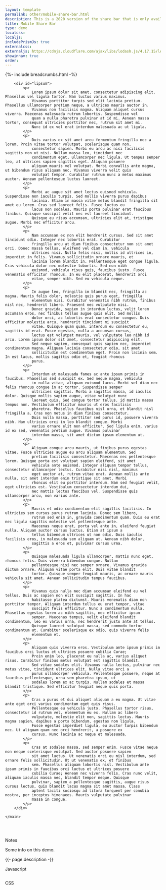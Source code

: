 ```yaml
---
layout: template
permalink: other/mobile-share-bar.html
description: This is a 2020 version of the share bar that is only available in mobile. The share bar will only be visible if the user is over 100 pixels from the top of the page, and scrolling up. There's also an event for displaying it on resize if the scroll position far enough down the page.
title: Mobile Share Bar
type: demo
localcss:
localjs:
includePrismJs: true
externalcss:
externaljs: https://cdnjs.cloudflare.com/ajax/libs/lodash.js/4.17.15/lodash.min.js, https://cdnjs.cloudflare.com/ajax/libs/clipboard.js/2.0.4/clipboard.min.js
showinnav: true
order:
---
```


{%- include breadcrumbs.html -%}

<style>

.cdc-icon-fb {
  color: #3b5998;
}

.cdc-icon-twitter-white {
  color: #00b6f1;
}

.navbar {
  display: none;
}

.navbar[style*='display: block'] {
  display: -webkit-box !important;
  display: flex !important;
}

[class*='cdc-icon-linkedin'] {
  color: #007bb5;
}

.cdc-icon-email {
  color: #333;
}

.share-bar {
  box-shadow: 0px -1px 2px 0px rgba(0, 0, 0, 0.5);
  padding: 0.3rem 0.75rem;
}
.share-bar li {
  margin-bottom: 0;
}


.body-wrapper {
	margin-bottom: 60px;
}

</style>


<div class="container d-flex flex-wrap body-wrapper">
	<main class="col-12 order-lg-2" role="main" aria-label="Main Content Area">

		<div id="lipsum">
			<p>
				Lorem ipsum dolor sit amet, consectetur adipiscing elit. Phasellus vel ligula tortor. Nam luctus varius maximus.
				Vivamus porttitor turpis sed elit lacinia pretium. Phasellus ullamcorper pretium neque, a ultrices mauris auctor in.
				Vivamus non facilisis magna. Aliquam aliquet cursus viverra. Maecenas malesuada rutrum lobortis. Suspendisse vel
				quam a nulla pharetra pulvinar at id mi. Aenean massa tortor, consequat ultricies porttitor nec, rutrum sit amet mi.
				Nunc id ex vel erat interdum malesuada ac ut ligula.
			</p>
			<p>
				Duis varius ex sit amet arcu fermentum fringilla nec a lorem. Proin vitae tortor volutpat, scelerisque quam non,
				consectetur sapien. Morbi eu arcu ac nisi facilisis sagittis non ut nisi. Nullam massa leo, tincidunt nec
				condimentum eget, ullamcorper nec ligula. Ut tempus semper leo, at ultrices sapien sagittis eget. Aliquam posuere
				aliquam mauris vel volutpat. Morbi convallis ante magna, ut bibendum risus aliquam nec. Vivamus viverra velit quis
				volutpat tempor. Curabitur rutrum nunc a metus maximus auctor. Aenean pellentesque luctus laoreet.
			</p>
			<p>
				Morbi ac augue sit amet lectus euismod vehicula. Suspendisse non iaculis turpis. Sed mollis viverra purus dapibus
				lacinia. Etiam in massa vitae metus blandit fringilla sit amet eu lorem. Cras sed laoreet felis. Fusce luctus eu
				lacus non sodales. Mauris porta pulvinar erat faucibus finibus. Quisque suscipit velit nec est laoreet tincidunt.
				Quisque eu risus accumsan, ultricies elit at, tristique augue. Morbi nec efficitur arcu.
			</p>
			<p>
				Nam accumsan ex non elit hendrerit cursus. Sed sit amet tincidunt odio. Integer nec lobortis erat. Curabitur
				fringilla arcu at diam finibus consectetur non sit amet orci. Donec massa tellus, eleifend vel diam in, vehicula
				ultrices nisi. Nulla felis nisi, mollis id ultrices in, imperdiet in felis. Vivamus sollicitudin ornare mauris, et
				lacinia lorem blandit in. Pellentesque eget congue ligula. Cras vehicula dolor nec molestie lobortis. Sed non nibh
				euismod, vehicula risus quis, faucibus justo. Fusce venenatis efficitur rhoncus. In eu elit placerat, hendrerit orci
				vitae, semper nibh. Sed eu vehicula neque.
			</p>
			<p>
				In augue leo, fringilla in blandit nec, fringilla ac magna. Mauris felis dolor, molestie quis purus eget, fringilla
				elementum nisi. Curabitur venenatis nibh rutrum, finibus nisl nec, hendrerit libero. Praesent nec vulputate nisi.
				Donec gravida, sapien in interdum luctus, velit lorem accumsan eros, nec finibus tellus augue quis elit. Sed mollis
				dolor orci, ac lobortis erat consectetur congue. Duis efficitur molestie arcu, hendrerit tincidunt mi suscipit
				vitae. Quisque quam quam, interdum eu consectetur eu, sagittis id erat. Fusce egestas, nulla a accumsan cursus,
				lectus est volutpat mauris, vel vulputate leo nibh id arcu. Lorem ipsum dolor sit amet, consectetur adipiscing elit.
				Sed neque sapien, consequat quis sapien nec, imperdiet condimentum magna. Aliquam lacinia consectetur odio, sit amet
				sollicitudin est condimentum eget. Proin non lacinia sem. In est lacus, mollis sagittis odio et, feugiat rhoncus
				purus.
			</p>
			<p>
				Interdum et malesuada fames ac ante ipsum primis in faucibus. Phasellus sed suscipit ex. Sed neque magna, vehicula
				in nulla vitae, aliquam euismod lacus. Morbi vel diam nec felis rhoncus congue in ac tortor. Suspendisse semper
				ultricies sagittis. Morbi a sagittis massa, id iaculis dolor. Quisque mollis sapien augue, vitae volutpat nunc
				laoreet quis. Sed congue tortor tellus, id mattis massa tempus non. Vestibulum efficitur mauris ut eros facilisis
				pharetra. Phasellus faucibus nisl urna, et blandit nisl fringilla a. Cras non metus in diam finibus consectetur.
				Duis nulla massa, porttitor sed purus id, posuere viverra nibh. Nam ultricies orci in leo blandit congue. Morbi
				varius ornare elit non efficitur. Sed ligula enim, varius id ex sed, venenatis pretium augue. Vivamus pulvinar
				interdum massa, sit amet dictum ipsum elementum ut.
			</p>
			<p>
				Aliquam congue arcu mauris, ut finibus purus egestas vitae. Fusce ultricies augue eu arcu aliquam elementum. Sed
				pretium facilisis consectetur. Maecenas nec pellentesque lorem. Quisque porta est volutpat sapien eleifend, sit amet
				vehicula ante euismod. Integer aliquam tempor tellus, consectetur ullamcorper lectus. Curabitur nisi nisl, maximus
				eget auctor at, rutrum vitae erat. Aenean mollis ante nulla, sit amet interdum enim tristique sit amet. Morbi
				rhoncus elit eu porttitor interdum. Nam sed feugiat velit, eget ultricies est. Vestibulum consectetur interdum dui,
				nec mattis lectus faucibus vel. Suspendisse quis ullamcorper arcu, non varius ante.
			</p>
			<p>
				Mauris et odio condimentum elit sagittis facilisis. In ultricies sem cursus purus rutrum lacinia. Donec sem libero,
				rutrum sed enim in, gravida condimentum quam. Duis eu erat nec ligula sagittis molestie vel pellentesque ante.
				Maecenas neque erat, porta vel ante in, eleifend feugiat nulla. Aliquam auctor cursus luctus. Etiam at ipsum a
				tellus bibendum ultrices ut non odio. Duis iaculis facilisis eros, in malesuada sem aliquam ut. Aenean nibh dolor,
				sagittis a eros et, pulvinar cursus urna.
			</p>
			<p>
				Quisque malesuada ligula ullamcorper, mattis nunc eget, rhoncus felis. Duis viverra bibendum congue. Nullam
				pellentesque nisi nec semper ornare. Vivamus gravida dictum ornare. Aliquam vitae porta elit. Duis vitae blandit
				tortor. Quisque semper feugiat mauris, ac ornare mauris vehicula sit amet. Aenean sollicitudin tempus faucibus.
			</p>
			<p>
				Vivamus quis nulla nec diam accumsan eleifend eu vel tellus. Duis ac sapien non elit suscipit sagittis. In hac
				habitasse platea dictumst. Mauris venenatis diam non porttitor tempor. Aliquam interdum tellus eu erat tempor, vitae
				suscipit felis efficitur. Nunc a condimentum nulla. Phasellus egestas lorem ac nibh sagittis, nec efficitur ipsum
				semper. Maecenas tempus, velit eleifend blandit condimentum, leo ex varius urna, nec hendrerit justo ante at tellus.
				Quisque laoreet volutpat massa, sed commodo tortor condimentum ut. Curabitur scelerisque ex odio, quis viverra felis
				elementum et.
			</p>
			<p>
				Aliquam quis viverra eros. Vestibulum ante ipsum primis in faucibus orci luctus et ultrices posuere cubilia Curae;
				Proin enim leo, placerat eu nulla ac, varius aliquet risus. Curabitur finibus metus volutpat est sagittis blandit.
				Sed vitae sodales elit. Vivamus nulla lectus, pulvinar nec metus vitae, tincidunt ultrices elit. Nulla vitae orci a
				purus ullamcorper vehicula. Pellentesque posuere, neque at faucibus pellentesque, urna sem pharetra ipsum, ut
				sodales lorem ex ac turpis. Nullam sodales et massa blandit tristique. Sed efficitur feugiat neque quis porta.
			</p>
			<p>
				Cras a purus et dui aliquet aliquam a eu magna. Ut vitae ante eget orci varius condimentum eget quis risus.
				Pellentesque eu vehicula justo. Phasellus tortor risus, consectetur id rutrum vel, elementum eu ex. Nullam ac libero
				vulputate, molestie elit non, sagittis lectus. Mauris magna sapien, dapibus a porta bibendum, egestas non ligula.
				Fusce egestas imperdiet ligula, eu auctor turpis bibendum nec. Ut aliquam quam nec orci hendrerit, a posuere ex
				cursus. Nunc lacinia ac neque et malesuada.
			</p>
			<p>
				Cras at sodales massa, sed semper enim. Fusce vitae neque non neque scelerisque volutpat. Sed auctor posuere sapien
				sit amet luctus. Ut venenatis orci eu nisl interdum, sed ornare felis sollicitudin. Ut ut venenatis ex, et finibus
				sem. Phasellus aliquam lobortis nisl. Vestibulum ante ipsum primis in faucibus orci luctus et ultrices posuere
				cubilia Curae; Aenean nec viverra felis. Cras nunc velit, aliquam iaculis massa nec, blandit tempor neque. Quisque
				pulvinar, sapien a pellentesque sagittis, augue risus cursus lectus, quis blandit lacus magna sit amet massa. Class
				aptent taciti sociosqu ad litora torquent per conubia nostra, per inceptos himenaeos. Mauris vulputate pulvinar
				massa in congue.
			</p>
		</div>

	</main>
</div>

<nav class="navbar navbar-expand navbar-white bg-white fixed-bottom justify-content-between share-bar">
    <a class="navbar-brand" href="http://www.cdc.gov"><img src="https://upload.wikimedia.org/wikipedia/commons/4/45/US-CDC-Logo.png" style="width: 60px" alt=""></a>
	<ul class="navbar-nav ml-auto"><li class="nav-item">
			<a href="https://api.addthis.com/oexchange/0.8/forward/facebook/offer?url=https://search.cdc.gov/search/index.html?query=zika&amp;sitelimit=&amp;utf8=%25E2%259C%2593&amp;affiliate=cdc-main&amp;title=Search%20Results%20%7C%20CDC&amp;description=undefined&amp;via=undefined&amp;media=undefined" class="nav-link">
				<span class="sr-only">Facebook</span><span class="fi cdc-icon-fb x24"></span>
			</a>
		</li><li class="nav-item">
			<a href="https://api.addthis.com/oexchange/0.8/forward/twitter/offer?url=https://search.cdc.gov/search/index.html?query=zika&amp;sitelimit=&amp;utf8=%25E2%259C%2593&amp;affiliate=cdc-main&amp;title=Search%20Results%20%7C%20CDC&amp;description=undefined&amp;via=CDCgov&amp;ct=0&amp;media=undefined" class="nav-link">
				<span class="sr-only">Twitter</span><span class="fi cdc-icon-twitter-white x24"></span>
			</a>
		</li><li class="nav-item">
			<a href="https://api.addthis.com/oexchange/0.8/forward/linkedin/offer?url=https://search.cdc.gov/search/index.html?query=zika&amp;sitelimit=&amp;utf8=%25E2%259C%2593&amp;affiliate=cdc-main&amp;title=Search%20Results%20%7C%20CDC&amp;description=undefined&amp;via=undefined&amp;ct=0&amp;media=undefined" class="nav-link">
				<span class="sr-only">LinkedIn</span><span class="fi cdc-icon-linkedin x24"></span>
			</a>
		</li><li class="nav-item">
			<a href="https://api.addthis.com/oexchange/0.8/forward/email/offer?url=https://search.cdc.gov/search/index.html?query=zika&amp;sitelimit=&amp;utf8=%25E2%259C%2593&amp;affiliate=cdc-main&amp;title=Search%20Results%20%7C%20CDC&amp;description=undefined&amp;via=CDCgov&amp;ct=0&amp;media=undefined" class="nav-link">
				<span class="sr-only">Email</span><span class="fi cdc-icon-email x24"></span>
			</a>
		</li><li class="nav-item">
			<button class="nav-link clipboard btn btn-link" style="padding-top: 5px;"><span class="sr-only">Copy to Clipboard</span><span class="x24 fill-p cdc-icon-link-light"></span></button>
		</li>
	</ul>
</nav>

<script id="prism-source">
    window.addEventListener( 'DOMContentLoaded', function() {
        ( function( $ ) {

			var topContainerHeight = parseInt( $( '.navbar' ).css( 'height' ) );
			var scrolled = false;
			$( window ).on( 'scroll', _.debounce( function() {
				if ( scrolled ) {
					var isMobile = $( window ).width() < 768;
					if ( isMobile ) {

						if ( $( this ).scrollTop() > prevScrollTop ) {
							if( $( '.navbar' ).is( ':visible') ) {
								$( '.navbar' ).hide();
							}
						} else if ( $( this ).scrollTop() < prevScrollTop ) {
							if ( $( this ).scrollTop() <= 100 ) {
								$( '.navbar' ).hide();
							} else {
								$( '.navbar' ).show();
							}
						}
						if ( ( window.innerHeight + window.pageYOffset ) >= document.body.offsetHeight ) {
							$( '.navbar' ).stop( true, true ).fadeIn( 'slow' );
    					}
					}
				}
				scrolled = true;
				prevScrollTop = $( this ).scrollTop();
			} ) ).on( 'load resize', _.debounce( function() {
				var isMobile = $( window ).width() < 768;
				if ( isMobile ) {
					if ( $( this ).scrollTop() <= 100 ) {
						$( '.navbar' ).hide();
					} else {
						$( '.navbar' ).show();
					}
				} else {
					$( '.navbar' ).hide();
				}
			}, 250 ) );


			new ClipboardJS( '.clipboard', {
				text: function( t, e ) {
					return location.href;
				}
			} ).on( 'success', function( e ) {
				setTooltip( e.trigger, 'Copied!' );
				hideTooltip( e.trigger );
			} ).on( 'error', function( e ) {
				setTooltip( e.trigger, 'Failed!' );
				hideTooltip( e.trigger );
			} );

			$( '.clipboard' ).tooltip( {
				trigger: 'click',
				placement: 'top'
			} );

			// show the tooltip with the message passed in
			function setTooltip( btn, message ) {
				$( btn ).tooltip( 'hide' ).attr( 'data-original-title', message ).tooltip( 'show' );
			}

			// hide the tooltip after timeout
			function hideTooltip( btn ) {
				setTimeout( function() {
					$( btn ).tooltip( 'hide' );
				}, 1000 );
			}

        } )( jQuery );
    } );
</script>


<div aria-multiselectable="true" class="accordion indicator-plus accordion-white mb-3 mt-3" id="accordion-4" role="tabpanel">
	<div class="card">
		<div aria-expanded="false" class="card-header collapsed" data-target="#accordion-4-collapse-3" data-toggle="collapse" id="accordion-4-card-3" role="tab">
			<a class="card-title" data-controls="accordion-4-collapse-3">Notes</a>
		</div>
		<div aria-labelledby="accordion-4-card-3" class="collapse show" id="accordion-4-collapse-3" role="tabpanel">
			<div class="card-body">
				<p>Some info on this demo.</p>
				<p>{{- page.description -}}</p>
			</div>
		</div>
	</div>
	<div class="card">
		<div aria-expanded="false" class="card-header collapsed" data-target="#accordion-4-collapse-2" data-toggle="collapse" id="accordion-4-card-2" role="tab">
			<a class="card-title" data-controls="accordion-4-collapse-2">Javascript</a>
		</div>
		<div aria-labelledby="accordion-4-card-2" class="collapse" id="accordion-4-collapse-2" role="tabpanel">
			<div class="card-body">
				<div class="row">
					<div class="col">
						<pre id="script-output"></pre>
					</div>
				</div>
			</div>
		</div>
	</div>
	<div class="card">
		<div aria-expanded="false" class="card-header collapsed" data-target="#accordion-4-collapse-1" data-toggle="collapse" id="accordion-4-card-1" role="tab">
			<a class="card-title" data-controls="accordion-4-collapse-1">CSS</a>
		</div>
		<div aria-labelledby="accordion-4-card-1" class="collapse" id="accordion-4-collapse-1" role="tabpanel">
			<div class="card-body">
				<div class="row">
					<div class="col">
						<pre><code class="language-css line-numbers"><script type="prism-html-markup">.cdc-icon-fb {
	color: #3b5998;
}

.cdc-icon-twitter-white {
	color: #00b6f1;
}

.navbar {
	display: none;
}

.navbar[style*='display: block'] {
	display: -webkit-box !important;
	display: flex !important;
}

[class*='cdc-icon-linkedin'] {
	color: #007bb5;
}

.cdc-icon-email {
	color: #333;
}

.share-bar {
	box-shadow: 0px -1px 2px 0px rgba(0, 0, 0, 0.5);
	padding: 0.3rem 0.75rem;
}

.share-bar li {
	margin-bottom: 0;
}</script></code>
						</pre>
					</div>
				</div>
			</div>
		</div>
	</div>
</div>
